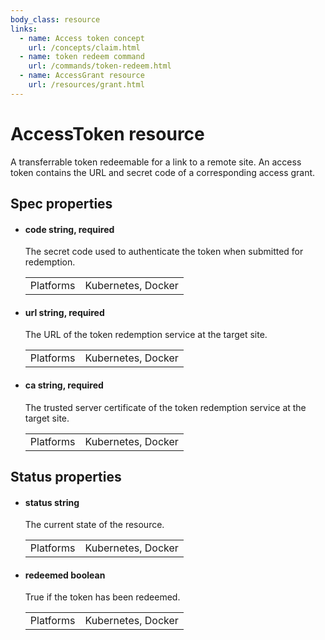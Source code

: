 ```yaml
---
body_class: resource
links:
  - name: Access token concept
    url: /concepts/claim.html
  - name: token redeem command
    url: /commands/token-redeem.html
  - name: AccessGrant resource
    url: /resources/grant.html
---
```


# AccessToken resource

<section>

A transferrable token redeemable for a link to a remote
site.  An access token contains the URL and secret code of a
corresponding access grant.

</section>

<section>

## Spec properties

- <h4 id="code">code <span class="property-info">string, required</span></h4>

  The secret code used to authenticate the token when
  submitted for redemption.

  | | |
  |-|-|
  | Platforms | Kubernetes, Docker |
  

- <h4 id="url">url <span class="property-info">string, required</span></h4>

  The URL of the token redemption service at the target
  site.

  | | |
  |-|-|
  | Platforms | Kubernetes, Docker |
  

- <h4 id="ca">ca <span class="property-info">string, required</span></h4>

  The trusted server certificate of the token redemption
  service at the target site.

  | | |
  |-|-|
  | Platforms | Kubernetes, Docker |
  

</section>

<section>

## Status properties

- <h4 id="status">status <span class="property-info">string</span></h4>

  The current state of the resource.

  | | |
  |-|-|
  | Platforms | Kubernetes, Docker |
  

- <h4 id="redeemed">redeemed <span class="property-info">boolean</span></h4>

  True if the token has been redeemed.

  | | |
  |-|-|
  | Platforms | Kubernetes, Docker |
  

</section>
